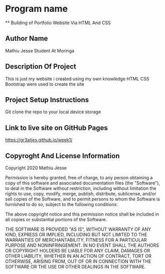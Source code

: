 # Program name
** Building of Portfolio Website Via HTML And CSS
## Author Name
 Mathiu Jesse Student At Moringa
## Description Of Project
This is just my website i created using my own knowledge 
HTML CSS Bootstrap were used to create the site
## Project Setup Instructions
Git clone the repo to your local device storage

## Link to live site on GitHub Pages
https://gr3atjes.github.io/week1/

## Copyroght And License Information
Copyright 2020 Mathiu Jesse

Permission is hereby granted, free of charge, to any person obtaining a copy of this software and associated documentation files (the "Software"), to deal in the Software without restriction, including without limitation the rights to use, copy, modify, merge, publish, distribute, sublicense, and/or sell copies of the Software, and to permit persons to whom the Software is furnished to do so, subject to the following conditions:

The above copyright notice and this permission notice shall be included in all copies or substantial portions of the Software.

THE SOFTWARE IS PROVIDED "AS IS", WITHOUT WARRANTY OF ANY KIND, EXPRESS OR IMPLIED, INCLUDING BUT NOT LIMITED TO THE WARRANTIES OF MERCHANTABILITY, FITNESS FOR A PARTICULAR PURPOSE AND NONINFRINGEMENT. IN NO EVENT SHALL THE AUTHORS OR COPYRIGHT HOLDERS BE LIABLE FOR ANY CLAIM, DAMAGES OR OTHER LIABILITY, WHETHER IN AN ACTION OF CONTRACT, TORT OR OTHERWISE, ARISING FROM, OUT OF OR IN CONNECTION WITH THE SOFTWARE OR THE USE OR OTHER DEALINGS IN THE SOFTWARE.
